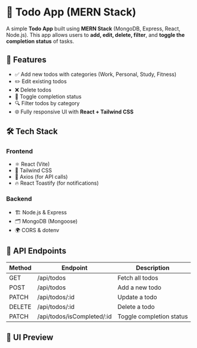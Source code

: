 # 📝 Todo App (MERN Stack)

A simple **Todo App** built using **MERN Stack** (MongoDB, Express, React, Node.js). This app allows users to **add, edit, delete, filter**, and **toggle the completion status** of tasks.

## 🚀 Features

- ✅ Add new todos with categories (Work, Personal, Study, Fitness)
- ✏️ Edit existing todos
- ❌ Delete todos
- 🔄 Toggle completion status
- 🔍 Filter todos by category
- 🌐 Fully responsive UI with **React + Tailwind CSS**

## 🛠️ Tech Stack

### **Frontend**

- ⚛️ React (Vite)
- 🎨 Tailwind CSS
- 🔗 Axios (for API calls)
- 🔥 React Toastify (for notifications)

### **Backend**

- 🏗️ Node.js & Express
- 🗂️ MongoDB (Mongoose)
- 🌍 CORS & dotenv

## 🎯 API Endpoints

| Method | Endpoint                   | Description              |
| ------ | -------------------------- | ------------------------ |
| GET    | /api/todos                 | Fetch all todos          |
| POST   | /api/todos                 | Add a new todo           |
| PATCH  | /api/todos/:id             | Update a todo            |
| DELETE | /api/todos/:id             | Delete a todo            |
| PATCH  | /api/todos/isCompleted/:id | Toggle completion status |

## 🎨 UI Preview

<!-- ![Todo App UI](screenshots/home.png) -->
